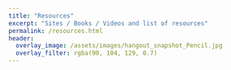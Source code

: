 ```yaml
---
title: "Resources"
excerpt: "Sites / Books / Videos and list of resources"
permalink: /resources.html
header:
  overlay_image: /assets/images/hangout_snapshot_Pencil.jpg
  overlay_filter: rgba(90, 104, 129, 0.7)
---
```


